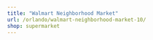 ```yaml
---
title: "Walmart Neighborhood Market"
url: /orlando/walmart-neighborhood-market-10/
shop: supermarket
---
```

